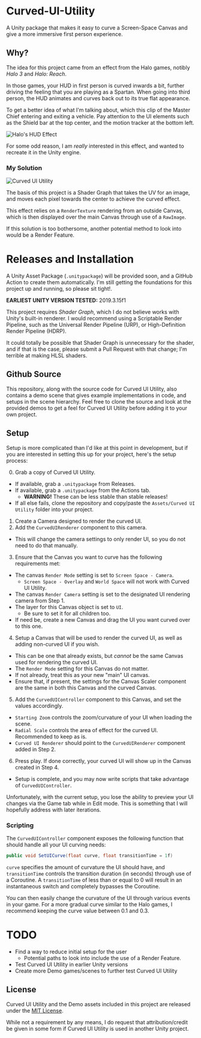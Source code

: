# Curved-UI-Utility
A Unity package that makes it easy to curve a Screen-Space Canvas and give a more immersive first person experience.

## Why?
The idea for this project came from an effect from the Halo games, notibly *Halo 3* and *Halo: Reach*.

In those games, your HUD in first person is curved inwards a bit, further driving the feeling that you are playing as a Spartan. When going into third person, the HUD animates and curves back out to its true flat appearance.

To get a better idea of what I'm talking about, which this clip of the Master Chief entering and exiting a vehicle. Pay attention to the UI elements such as the Shield bar at the top center, and the motion tracker at the bottom left.

![Halo's HUD Effect](https://i.imgur.com/SWqB6Qo.gif)

For some odd reason, I am *really* interested in this effect, and wanted to recreate it in the Unity engine.

### My Solution
![Curved UI Utility](https://i.imgur.com/UuftlAc.gif)

The basis of this project is a Shader Graph that takes the UV for an image, and moves each pixel towards the center to achieve the curved effect.

This effect relies on a `RenderTexture` rendering from an outside Canvas, which is then displayed over the main Canvas through use of a `RawImage`.

If this solution is too bothersome, another potential method to look into would be a Render Feature. 

# Releases and Installation
A Unity Asset Package (`.unitypackage`) will be provided soon, and a GitHub Action to create them automatically. I'm still getting the foundations for this project up and running, so please sit tight!.

**EARLIEST UNITY VERSION TESTED:** 2019.3.15f1

This project requires *Shader Graph*, which I do not believe works with Unity's built-in renderer. I would recommend using a Scriptable Render Pipeline, such as the Universal Render Pipeline (URP), or High-Definition Render Pipeline (HDRP).

It could totally be possible that Shader Graph is unnecessary for the shader, and if that is the case, please submit a Pull Request with that change; I'm terrible at making HLSL shaders.

## Github Source
This repository, along with the source code for Curved UI Utility, also contains a demo scene that gives example implementations in code, and setups in the scene hierarchy. Feel free to clone the source and look at the provided demos to get a feel for Curved UI Utility before adding it to your own project.

## Setup
Setup is more complicated than I'd like at this point in development, but if you are interested in setting this up for your project, here's the setup process:

0. Grab a copy of Curved UI Utility.
  - If available, grab a `.unitypackage` from Releases.
  - If available, grab a `.unitypackage` from the Actions tab.
    - **WARNING!** These can be less stable than stable releases!
  - If all else fails, clone the repository and copy/paste the `Assets/Curved UI Utility` folder into your project.
1. Create a Camera designed to render the curved UI.
2. Add the `CurvedUIRenderer` component to this camera.
  - This will change the camera settings to only render UI, so you do not need to do that manually.
3. Ensure that the Canvas you want to curve has the following requirements met:
  - The canvas `Render Mode` setting is set to `Screen Space - Camera`.
    - `Screen Space - Overlay` and `World Space` will not work with Curved UI Utility.
  - The canvas `Render Camera` setting is set to the designated UI rendering camera from Step 1.
  - The layer for this Canvas object is set to `UI`.
    - Be sure to set it for all children too.
  - If need be, create a new Canvas and drag the UI you want curved over to this one.
4. Setup a Canvas that will be used to render the curved UI, as well as adding non-curved UI if you wish.
  - This can be one that already exists, but *cannot* be the same Canvas used for rendering the curved UI.
  - The `Render Mode` setting for this Canvas do not matter.
  - If not already, treat this as your new "main" UI canvas.
  - Ensure that, if present, the settings for the Canvas Scaler component are the same in both this Canvas and the curved Canvas.
5. Add the `CurvedUIController` component to this Canvas, and set the values accordingly.
  - `Starting Zoom` controls the zoom/curvature of your UI when loading the scene.
  - `Radial Scale` controls the area of effect for the curved UI. Recommended to keep as is.
  - `Curved UI Renderer` should point to the `CurvedUIRenderer` component added in Step 2.
6. Press play. If done correctly, your curved UI will show up in the Canvas created in Step 4.
  - Setup is complete, and you may now write scripts that take advantage of `CurvedUIController`.

Unfortunately, with the current setup, you lose the ability to preview your UI changes via the Game tab while in Edit mode. This is something that I will hopefully address with later iterations.

### Scripting
The `CurvedUIController` component exposes the following function that should handle all your UI curving needs:

```cs
public void SetUICurve(float curve, float transitionTime = 1f)
```

`curve` specifies the amount of curvature the UI should have, and `transitionTime` controls the transition duration (in seconds) through use of a Coroutine. A `transitionTime` of less than or equal to 0 will result in an instantaneous switch and completely bypasses the Coroutine.

You can then easily change the curvature of the UI through various events in your game. For a more gradual curve similar to the Halo games, I recommend keeping the curve value between 0.1 and 0.3.

# TODO
- Find a way to reduce initial setup for the user
  - Potential paths to look into include the use of a Render Feature.
- Test Curved UI Utility in earlier Unity versions
- Create more Demo games/scenes to further test Curved UI Utility

## License
Curved UI Utility and the Demo assets included in this project are released under the [MIT License](https://github.com/Caeden117/Curved-UI-Utility/blob/master/LICENSE).

While not a requirement by any means, I do request that attribution/credit be given in some form if Curved UI Utility is used in another Unity project.